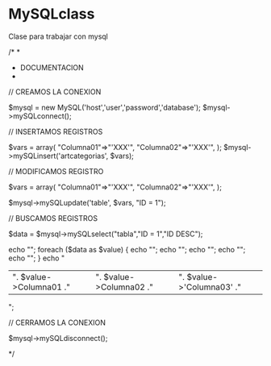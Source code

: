 # MySQLclass
Clase para trabajar con mysql


/*
 * 
 * DOCUMENTACION
 * 


// CREAMOS LA CONEXION

$mysql = new MySQL('host','user','password','database');
$mysql->mySQLconnect();

// INSERTAMOS REGISTROS

$vars = array(
	"Columna01"=>"'XXX'",
	"Columna02"=>"'XXX'",
);
$mysql->mySQLinsert('artcategorias', $vars);

// MODIFICAMOS REGISTRO

$vars = array(
	"Columna01"=>"'XXX'",
	"Columna02"=>"'XXX'",
);

$mysql->mySQLupdate('table', $vars, "ID = 1");

// BUSCAMOS REGISTROS

$data = $mysql->mySQLselect("tabla","ID = 1","ID DESC");

echo "<table width=20%>";
foreach ($data as $value) {
	echo "<tr>";
	echo "<td>". $value->Columna01 ."</td>";
	echo "<td>". $value->Columna02 ."</td>";
	echo "<td>". $value->'Columna03' ."</td>";
	echo "</tr>";
}
echo "</table>";

// CERRAMOS LA CONEXION

$mysql->mySQLdisconnect();

*/
